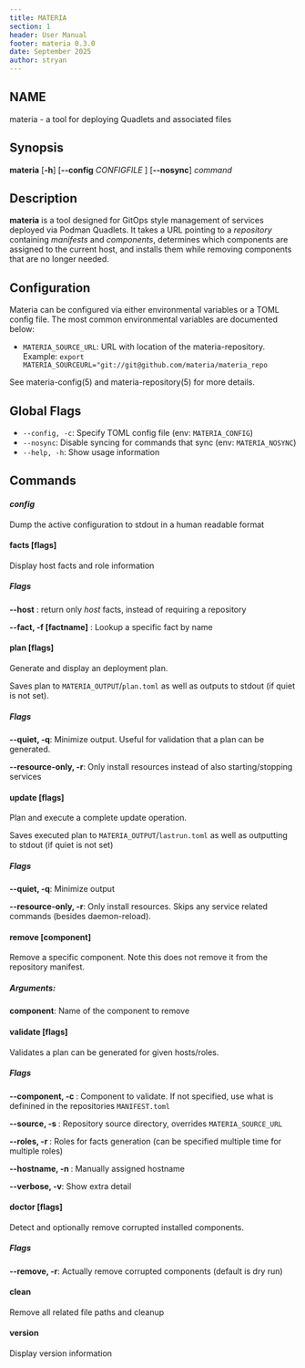```yaml
---
title: MATERIA
section: 1
header: User Manual
footer: materia 0.3.0
date: September 2025
author: stryan
---
```


## NAME
materia - a tool for deploying Quadlets and associated files

## Synopsis

**materia** [**-h**] [**--config** *CONFIGFILE* ] [**--nosync**] *command*

## Description

**materia** is a tool designed for GitOps style management of services deployed via Podman Quadlets. It takes a URL pointing to a *repository* containing *manifests* and *components*, determines which components are assigned to the current host, and installs them while removing components that are no longer needed.

## Configuration

Materia can be configured via either environmental variables or a TOML config file. The most common environmental variables are documented below:

- `MATERIA_SOURCE_URL`: URL with location of the materia-repository. Example: `export MATERIA_SOURCEURL="git://git@github.com/materia/materia_repo`

See materia-config(5) and materia-repository(5) for more details.

## Global Flags
- `--config, -c`: Specify TOML config file (env: `MATERIA_CONFIG`)
- `--nosync`: Disable syncing for commands that sync (env: `MATERIA_NOSYNC`)
- `--help, -h`: Show usage information

## Commands


#### *config*

Dump the active configuration to stdout in a human readable format

#### facts [flags]
Display host facts and role information

##### **Flags**

**--host** : return only *host* facts, instead of requiring a repository

**--fact, -f [factname]** :  Lookup a specific fact by name

#### plan [flags]
   Generate and display an deployment plan.

   Saves plan to `MATERIA_OUTPUT`/`plan.toml` as well as outputs to stdout (if quiet is not set).

##### **Flags**

**--quiet, -q**: Minimize output. Useful for validation that a plan can be generated.

**--resource-only, -r**: Only install resources instead of also starting/stopping services



#### update [flags]
   Plan and execute a complete update operation.

   Saves executed plan to `MATERIA_OUTPUT`/`lastrun.toml` as well as outputting to stdout (if quiet is not set)

##### **Flags**

**--quiet, -q**: Minimize output

**--resource-only, -r**: Only install resources. Skips any service related commands (besides daemon-reload).

####  remove [component]
Remove a specific component. Note this does not remove it from the repository manifest.

##### **Arguments**:

**component**: Name of the component to remove

#### validate [flags]
   Validates a plan can be generated for given hosts/roles.

##### **Flags**

**--component, -c <name>**: Component to validate. If not specified, use what is definined in the repositories `MANIFEST.toml`

**--source, -s <path>**: Repository source directory, overrides `MATERIA_SOURCE_URL`

**--roles, -r <roles>**: Roles for facts generation (can be specified multiple time for multiple roles)

**--hostname, -n <hostname>**: Manually assigned hostname

**--verbose, -v**: Show extra detail

#### doctor [flags]
Detect and optionally remove corrupted installed components.

##### **Flags**

**--remove, -r**: Actually remove corrupted components (default is dry run)

#### clean
Remove all related file paths and cleanup

#### version
Display version information
